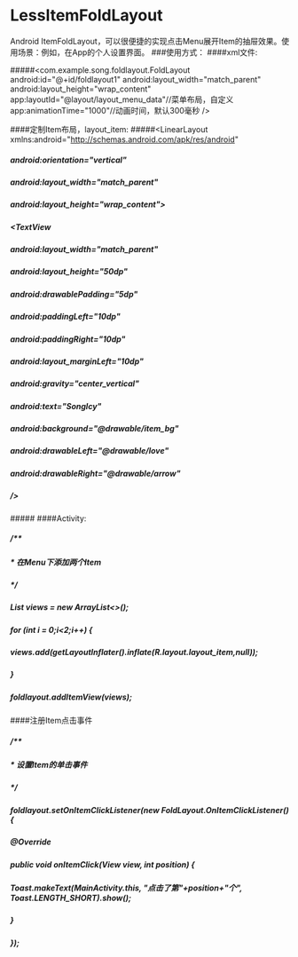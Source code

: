 
# LessItemFoldLayout
Android ItemFoldLayout，可以很便捷的实现点击Menu展开Item的抽屉效果。使用场景：例如，在App的个人设置界面。
###使用方式：
####xml文件:

#####<com.example.song.foldlayout.FoldLayout
     android:id="@+id/foldlayout1"
     android:layout_width="match_parent"
     android:layout_height="wrap_content"
     app:layoutId="@layout/layout_menu_data"//菜单布局，自定义
     app:animationTime="1000"//动画时间，默认300毫秒
     />

####定制Item布局，layout_item:
#####<LinearLayout xmlns:android="http://schemas.android.com/apk/res/android"
#####    android:orientation="vertical"
#####    android:layout_width="match_parent"
#####    android:layout_height="wrap_content">
#####    <TextView
#####        android:layout_width="match_parent"
#####        android:layout_height="50dp"
#####        android:drawablePadding="5dp"
#####        android:paddingLeft="10dp"
#####        android:paddingRight="10dp"
#####        android:layout_marginLeft="10dp"
#####       android:gravity="center_vertical"
#####        android:text="Songlcy"
#####       android:background="@drawable/item_bg"
#####       android:drawableLeft="@drawable/love"
#####       android:drawableRight="@drawable/arrow"
#####        />
#####</LinearLayout>
####Activity:
#####        /**
#####         * 在Menu下添加两个Item
#####         */
#####        List<View> views = new ArrayList<>();
#####        for (int i = 0;i<2;i++) {
#####            views.add(getLayoutInflater().inflate(R.layout.layout_item,null));
#####        }
#####        foldlayout.addItemView(views);

####注册Item点击事件
#####        /**
#####         * 设置Item的单击事件
#####         */
#####        foldlayout.setOnItemClickListener(new FoldLayout.OnItemClickListener() {
#####            @Override
#####            public void onItemClick(View view, int position) {
#####                Toast.makeText(MainActivity.this, "点击了第"+position+"个", Toast.LENGTH_SHORT).show();
#####            }
#####        });
